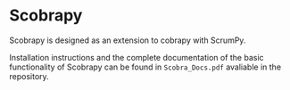 # Scobrapy
Scobrapy is designed as an extension to cobrapy with ScrumPy. 

Installation instructions and the complete documentation of the basic functionality of Scobrapy can be found in `Scobra_Docs.pdf` avaliable in the repository. 

